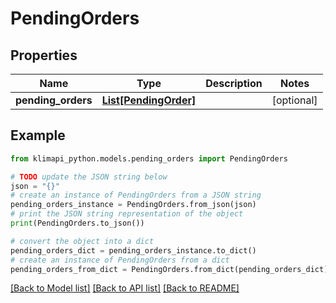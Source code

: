 # PendingOrders


## Properties

Name | Type | Description | Notes
------------ | ------------- | ------------- | -------------
**pending_orders** | [**List[PendingOrder]**](PendingOrder.md) |  | [optional] 

## Example

```python
from klimapi_python.models.pending_orders import PendingOrders

# TODO update the JSON string below
json = "{}"
# create an instance of PendingOrders from a JSON string
pending_orders_instance = PendingOrders.from_json(json)
# print the JSON string representation of the object
print(PendingOrders.to_json())

# convert the object into a dict
pending_orders_dict = pending_orders_instance.to_dict()
# create an instance of PendingOrders from a dict
pending_orders_from_dict = PendingOrders.from_dict(pending_orders_dict)
```
[[Back to Model list]](../README.md#documentation-for-models) [[Back to API list]](../README.md#documentation-for-api-endpoints) [[Back to README]](../README.md)


